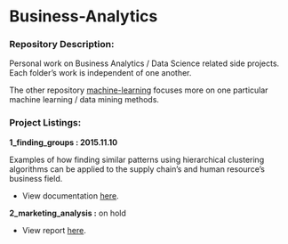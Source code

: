 # Business-Analytics

### Repository Description:

Personal work on Business Analytics / Data Science related side projects. Each folder’s work is independent of one another. 

The other repository [machine-learning](https://github.com/ethen8181/machine-learning) focuses more on one particular machine learning / data mining methods.

### Project Listings:

**1_finding_groups : 2015.11.10** 

Examples of how finding similar patterns using hierarchical clustering algorithms can be applied to the supply chain’s and human resource’s business field.

- View documentation [here](http://ethen8181.github.io/Business-Analytics/1_finding_groups/finding_groups.html).

**2_marketing_analysis :**  on hold

- View report [here](http://ethen8181.github.io/Business-Analytics/2_marketing_analysis/marketing_analysis.html).


